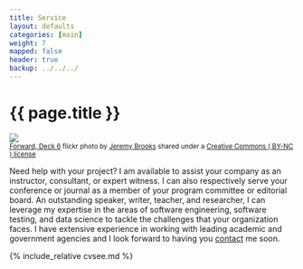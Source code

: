 ```yaml
---
title: Service
layout: defaults
categories: [main]
weight: 7
mapped: false
header: true
backup: ../../../
---
```


# {{ page.title }}

<a title="Forward, Deck 6" href="https://flickr.com/photos/jeremybrooks/3944094295"><img class="img-responsive-tight" src="https://farm3.static.flickr.com/2457/3944094295_833175fc98_z.jpg" /></a><br /><small><a title="Forward, Deck 6" href="https://flickr.com/photos/jeremybrooks/3944094295">Forward, Deck 6</a> flickr photo  by <a href="https://flickr.com/people/jeremybrooks">Jeremy Brooks</a> shared under a <a href="https://creativecommons.org/licenses/by-nc/2.0/">Creative Commons ( BY-NC ) license</a> </small>

Need help with your project? I am available to assist your company as an
instructor, consultant, or expert witness. I can also respectively serve your
conference or journal as a member of your program committee or editorial board.
An outstanding speaker, writer, teacher, and researcher, I can leverage my
expertise in the areas of software engineering, software testing, and data
science to tackle the challenges that your organization faces. I have extensive
experience in working with leading academic and government agencies and I look
forward to having you [contact]({{site.baseurl}}/contact/) me soon.

{% include_relative cvsee.md %}
